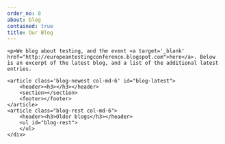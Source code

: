 ```yaml
---
order_no: 8
about: blog
contained: true
title: Our Blog
---
```


<div id="blog-container" class="hidden blogs" data-resource="http://europeantestingconference.blogspot.com/feeds/posts/default?alt=json">

	<p>We blog about testing, and the event <a target='_blank' href="http://europeantestingconference.blogspot.com">here</a>. Below is an excerpt of the latest blog, and a list of the additional latest entries.

	<article class='blog-newest col-md-6' id="blog-latest">
		<header><h3></h3></header>
		<section></section>
		<footer></footer>
	</article>
	<article class="blog-rest col-md-6">
		<header><h3>Older blogs</h3></header>
		<ul id="blog-rest">
		</ul>
	</div>
</div>